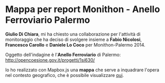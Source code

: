 Mappa per report Monithon - Anello Ferroviario Palermo
================

**Giulio Di Chiara**, mi ha chiesto una collaborazione per l'attività di monitoraggio che ha deciso di svolgere insieme a **Fabio Nicolosi**, **Francesco Carollo** e **Daniele Lo Coco** per Monithon-Palermo 2014.

Oggetto dell'indagine è l'**Anello Ferroviario** di Palermo: http://opencoesione.gov.it/progetti/1si630/

Io ho realizzato con Mapbox.js una **mappa** che serve a inquadrare l'opera nel contesto geografico, che è possibile visualizzare [qui](http://siciliahub.github.io/monithon_oddit14/).
